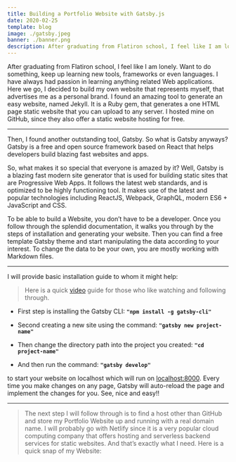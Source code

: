 ```yaml
---
title: Building a Portfolio Website with Gatsby.js
date: 2020-02-25
template: blog
image: ./gatsby.jpeg
banner: ./banner.png
description: After graduating from Flatiron school, I feel like I am lonely. Want to do something, keep up learning new tools, frameworks or even languages. I have always had passion in learning anything related Web applications.
---
```


After graduating from Flatiron school, I feel like I am lonely. Want to do something, keep up learning new tools, frameworks or even languages. I have always had passion in learning anything related Web applications. Here we go, I decided to build my own website that represents myself, that advertises me as a personal brand. I found an amazing tool to generate an easy website, named Jekyll. It is a Ruby gem, that generates a one HTML page static website that you can upload to any server. I hosted mine on GitHub, since they also offer a static website hosting for free.

---

Then, I found another outstanding tool, Gatsby. So what is Gatsby anyways? Gatsby is a free and open source framework based on React that helps developers build blazing fast websites and apps.

So, what makes it so special that everyone is amazed by it? Well, Gatsby is a blazing fast modern site generator that is used for building static sites that are Progressive Web Apps. It follows the latest web standards, and is optimized to be highly functioning tool. It makes use of the latest and popular technologies including ReactJS, Webpack, GraphQL, modern ES6 + JavaScript and CSS.

To be able to build a Website, you don’t have to be a developer. Once you follow through the splendid documentation, it walks you through by the steps of installation and generating your website. Then you can find a free template Gatsby theme and start manipulating the data according to your interest. To change the data to be your own, you are mostly working with Markdown files.

---

I will provide basic installation guide to whom it might help:

> Here is a quick [video](https://egghead.io/lessons/gatsby-quick-start-with-gatsby-create-develop-and-build-gatsby-sites-from-the-command-line) guide for those who like watching and following through.

-   First step is installing the Gatsby CLI: **`"npm install -g gatsby-cli"`**

-   Second creating a new site using the command: **`"gatsby new project-name"`**

-   Then change the directory path into the project you created: **`"cd project-name"`**

-   And then run the command: **`"gatsby develop"`**

to start your website on localhost which will run on [localhost:8000](http://localhost:8000). Every time you make changes on any page, Gatsby will auto-reload the page and implement the changes for you. See, nice and easy!!

---

> The next step I will follow through is to find a host other than GitHub and store my Portfolio Website up and running with a real domain name. I will probably go with Netlify since it is a very popular cloud computing company that offers hosting and serverless backend services for static websites. And that’s exactly what I need. Here is a quick snap of my Website:
